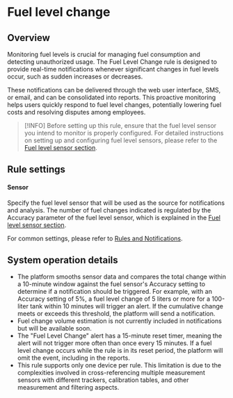 # Fuel level change

## Overview

Monitoring fuel levels is crucial for managing fuel consumption and detecting unauthorized usage. The Fuel Level Change rule is designed to provide real-time notifications whenever significant changes in fuel levels occur, such as sudden increases or decreases.

These notifications can be delivered through the web user interface, SMS, or email, and can be consolidated into reports. This proactive monitoring helps users quickly respond to fuel level changes, potentially lowering fuel costs and resolving disputes among employees.

> \[!INFO] Before setting up this rule, ensure that the fuel level sensor you intend to monitor is properly configured. For detailed instructions on setting up and configuring fuel level sensors, please refer to the [Fuel level sensor section](../../../devices-and-settings/devices-and-settings/vehicle-sensors-1/measurement-sensors-1/fuel-level-sensor.md).

## Rule settings

#### Sensor

Specify the fuel level sensor that will be used as the source for notifications and analysis. The number of fuel changes indicated is regulated by the Accuracy parameter of the fuel level sensor, which is explained in the [Fuel level sensor section](../../../devices-and-settings/devices-and-settings/vehicle-sensors-1/measurement-sensors-1/fuel-level-sensor.md).

For common settings, please refer to [Rules and Notifications](../../).

## System operation details

* The platform smooths sensor data and compares the total change within a 10-minute window against the fuel sensor's Accuracy setting to determine if a notification should be triggered. For example, with an Accuracy setting of 5%, a fuel level change of 5 liters or more for a 100-liter tank within 10 minutes will trigger an alert. If the cumulative change meets or exceeds this threshold, the platform will send a notification.
* Fuel change volume estimation is not currently included in notifications but will be available soon.
* The "Fuel Level Change" alert has a 15-minute reset timer, meaning the alert will not trigger more often than once every 15 minutes. If a fuel level change occurs while the rule is in its reset period, the platform will omit the event, including in the reports.
* This rule supports only one device per rule. This limitation is due to the complexities involved in cross-referencing multiple measurement sensors with different trackers, calibration tables, and other measurement and filtering aspects.
